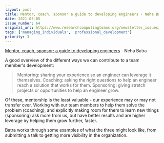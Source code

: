 ```yaml
---
layout: post
title: Mentor, coach, sponsor a guide to developing engineers - Neha Batra
date: 2021-03-05
issue_number: 64
original_url: https://www.researchcomputingteams.org/newsletter_issues/0064
tags: ['managing_individuals', 'professional_development']
priority: 3
---
```


<!-- markdownlint-disable MD033 -->
<!-- markdownlint-disable MD041 -->
<!-- markdownlint-disable MD049 -->

[Mentor, coach, sponsor: a guide to developing engineers](https://leaddev.com/mentoring-coaching-feedback/mentor-coach-sponsor-guide-developing-engineers) - Neha Batra

A good overview of the different ways we can contribute to a team member's development:

> Mentoring: sharing your experience so an engineer can leverage it themselves.
> Coaching: asking the right questions to help an engineer reach a solution that works for them.
> Sponsoring: giving stretch projects or opportunities to help an engineer grow.

Of these, mentorship is the least valuable - our experience may or may not transfer over.  Working with our team members to help them solve the problem (coaching), and explicitly making room for them to learn new things (sponsoring) ask more from us, but have better results and are higher leverage by helping them grow further, faster.

Batra works through some examples of what the three might look like, from submitting a talk to getting more visibility in the organization.